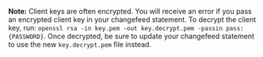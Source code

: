 **Note:** Client keys are often encrypted. You will receive an error if you pass an encrypted client key in your changefeed statement. To decrypt the client key, run: `openssl rsa -in key.pem -out key.decrypt.pem -passin pass:{PASSWORD}`. Once decrypted, be sure to update your changefeed statement to use the new `key.decrypt.pem` file instead.